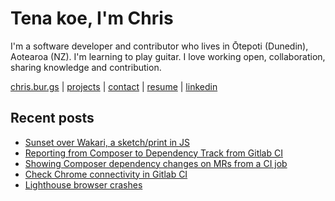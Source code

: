 # Tena koe, I'm Chris

I'm a software developer and contributor who lives in Ōtepoti (Dunedin), Aotearoa (NZ). I'm learning to play guitar. I love working open, collaboration, sharing knowledge and contribution.

[chris.bur.gs](https://chris.bur.gs) | [projects](https://chris.bur.gs/projects/) | [contact](https://chris.bur.gs/contact/) | [resume](https://chris.bur.gs/resume) | [linkedin](https://linkedin.com/in/stephenajulu)

## Recent posts

<!-- BLOG-POST-LIST:START -->
- [Sunset over Wakari, a sketch/print in JS](https://chris.bur.gs/sunset-sketch/)
- [Reporting from Composer to Dependency Track from Gitlab CI](https://chris.bur.gs/dependency-track-gitlab-ci/)
- [Showing Composer dependency changes on MRs from a CI job](https://chris.bur.gs/composer-changes-from-ci/)
- [Check Chrome connectivity in Gitlab CI](https://chris.bur.gs/chrome-info-gitlab-ci/)
- [Lighthouse browser crashes](https://chris.bur.gs/lighthouse-browser-crashes/)
<!-- BLOG-POST-LIST:END -->
